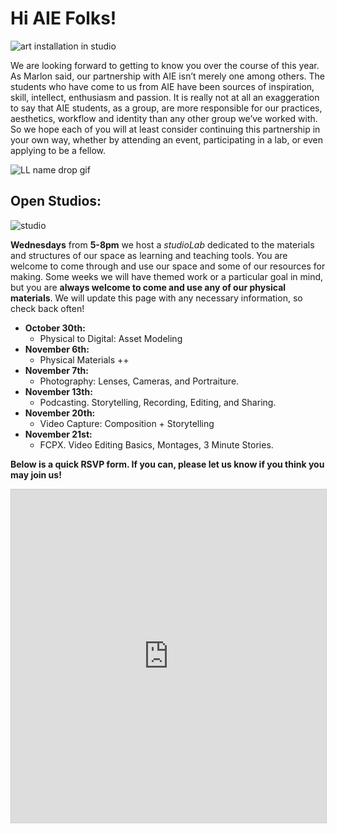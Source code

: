 
# Hi AIE Folks!
![art installation in studio](https://ll-show.s3.amazonaws.com/public/pods/tests/jk/studio-empty.jpg)

We are looking forward to getting to know you over the course of this year. As Marlon said, our partnership with AIE isn’t merely one among others. The students who have come to us from AIE have been sources of inspiration, skill, intellect, enthusiasm and passion. It is really not at all an exaggeration to say that AIE students, as a group, are more responsible for our practices, aesthetics, workflow and identity than any other group we’ve worked with. So we hope each of you will at least consider continuing this partnership in your own way, whether by attending an event, participating in a lab, or even applying to be a fellow.

![LL name drop gif](https://ll-show.s3.amazonaws.com/public/uploads/ll_360.gif)

## Open Studios:


![studio](https://flic.kr/p/2hwSVPo)


**Wednesdays** from **5-8pm** we host a *studioLab* dedicated to the materials and structures of our space as learning and teaching tools. You are welcome to come through and use our space and some of our resources for making. Some weeks we will have themed work or a particular goal in mind, but you are **always welcome to come and use any of our physical materials**. We will update this page with any necessary information, so check back often!


- **October 30th:**
  - Physical to Digital: Asset Modeling
- **November 6th:**
  - Physical Materials ++
- **November 7th:**
  - Photography: Lenses, Cameras, and Portraiture.
- **November 13th:**
  - Podcasting. Storytelling, Recording, Editing, and Sharing.
- **November 20th:**
  - Video Capture: Composition + Storytelling
- **November 21st:**
  - FCPX. Video Editing Basics, Montages, 3 Minute Stories.

**Below is a quick RSVP form. If you can, please let us know if you think you may join us!**
<iframe class="airtable-embed" src="https://airtable.com/embed/shrQv7DDuvlvuFzQa?backgroundColor=pinkLight" frameborder="0" onmousewheel="" width="100%" height="533" style="background: transparent; border: 1px solid #ccc;"></iframe>
